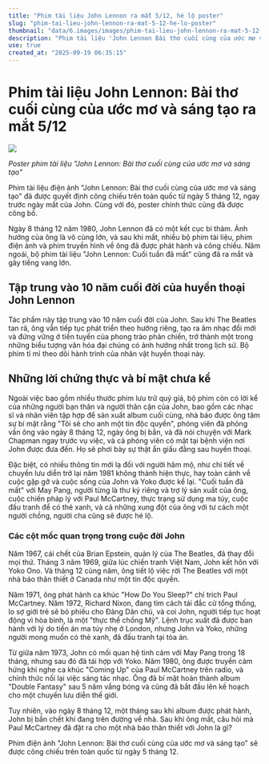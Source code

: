 ```yaml
---
title: "Phim tài liệu John Lennon ra mắt 5/12, hé lộ poster"
slug: "phim-tai-lieu-john-lennon-ra-mat-5-12-he-lo-poster"
thumbnail: "data/6.images/images/phim-tai-lieu-john-lennon-ra-mat-5-12-he-lo-poster.webp"
description: "Phim tài liệu 'John Lennon Bài thơ cuối cùng của ước mơ và sáng tạo' sẽ ra mắt vào ngày 5 tháng 12, gần kỷ niệm ngày mất của huyền thoại âm nhạc. Tác phẩm đi sâu vào 10 năm cuối đời của John Lennon, hé lộ những bí mật và cuộc đấu tranh của ông."
use: true
created_at: "2025-09-19 06:35:15"
---
```


# Phim tài liệu John Lennon: Bài thơ cuối cùng của ước mơ và sáng tạo ra mắt 5/12

![](/images/20250918-00173822-crankinn-000-1-view.webp)

*Poster phim tài liệu "John Lennon: Bài thơ cuối cùng của ước mơ và sáng tạo"*

Phim tài liệu điện ảnh "John Lennon: Bài thơ cuối cùng của ước mơ và sáng tạo" đã được quyết định công chiếu trên toàn quốc từ ngày 5 tháng 12, ngay trước ngày mất của John. Cùng với đó, poster chính thức cũng đã được công bố.

Ngày 8 tháng 12 năm 1980, John Lennon đã có một kết cục bi thảm. Ảnh hưởng của ông là vô cùng lớn, và sau khi mất, nhiều bộ phim tài liệu, phim điện ảnh và phim truyền hình về ông đã được phát hành và công chiếu. Năm ngoái, bộ phim tài liệu "John Lennon: Cuối tuần đã mất" cũng đã ra mắt và gây tiếng vang lớn.

## Tập trung vào 10 năm cuối đời của huyền thoại John Lennon

Tác phẩm này tập trung vào 10 năm cuối đời của John. Sau khi The Beatles tan rã, ông vẫn tiếp tục phát triển theo hướng riêng, tạo ra âm nhạc đổi mới và đứng vững ở tiền tuyến của phong trào phản chiến, trở thành một trong những biểu tượng văn hóa đại chúng có ảnh hưởng nhất trong lịch sử. Bộ phim tỉ mỉ theo dõi hành trình của nhân vật huyền thoại này.

## Những lời chứng thực và bí mật chưa kể

Ngoài việc bao gồm nhiều thước phim lưu trữ quý giá, bộ phim còn có lời kể của những người bạn thân và người thân cận của John, bao gồm các nhạc sĩ và nhân viên tập hợp để sản xuất album cuối cùng, nhà báo được ông tâm sự bí mật rằng "Tôi sẽ cho anh một tin độc quyền", phóng viên đã phỏng vấn ông vào ngày 8 tháng 12, ngày ông bị bắn, và đã nói chuyện với Mark Chapman ngay trước vụ việc, và cả phóng viên có mặt tại bệnh viện nơi John được đưa đến. Họ sẽ phơi bày sự thật ẩn giấu đằng sau huyền thoại.

Đặc biệt, có nhiều thông tin mới lạ đối với người hâm mộ, như chi tiết về chuyến lưu diễn trở lại năm 1981 không thành hiện thực, hay toàn cảnh về cuộc gặp gỡ và cuộc sống của John và Yoko được kể lại. "Cuối tuần đã mất" với May Pang, người từng là thư ký riêng và trợ lý sản xuất của ông, cuộc chiến pháp lý với Paul McCartney, thực trạng sử dụng ma túy, cuộc đấu tranh để có thẻ xanh, và cả những xung đột của ông với tư cách một người chồng, người cha cũng sẽ được hé lộ.

### Các cột mốc quan trọng trong cuộc đời John

Năm 1967, cái chết của Brian Epstein, quản lý của The Beatles, đã thay đổi mọi thứ. Tháng 3 năm 1969, giữa lúc chiến tranh Việt Nam, John kết hôn với Yoko Ono. Và tháng 12 cùng năm, ông tiết lộ việc rời The Beatles với một nhà báo thân thiết ở Canada như một tin độc quyền.

Năm 1971, ông phát hành ca khúc "How Do You Sleep?" chỉ trích Paul McCartney. Năm 1972, Richard Nixon, đang tìm cách tái đắc cử tổng thống, lo sợ giới trẻ sẽ bỏ phiếu cho Đảng Dân chủ, và coi John, người tiếp tục hoạt động vì hòa bình, là một "thực thể chống Mỹ". Lệnh trục xuất đã được ban hành với lý do tiền án ma túy nhẹ ở London, nhưng John và Yoko, những người mong muốn có thẻ xanh, đã đấu tranh tại tòa án.

Từ giữa năm 1973, John có mối quan hệ tình cảm với May Pang trong 18 tháng, nhưng sau đó đã tái hợp với Yoko. Năm 1980, ông được truyền cảm hứng khi nghe ca khúc "Coming Up" của Paul McCartney trên radio, và chính thức nối lại việc sáng tác nhạc. Ông đã bí mật hoàn thành album "Double Fantasy" sau 5 năm vắng bóng và cũng đã bắt đầu lên kế hoạch cho một chuyến lưu diễn thế giới.

Tuy nhiên, vào ngày 8 tháng 12, một tháng sau khi album được phát hành, John bị bắn chết khi đang trên đường về nhà. Sau khi ông mất, câu hỏi mà Paul McCartney đã đặt ra cho một nhà báo thân thiết với John là gì?

Phim điện ảnh "John Lennon: Bài thơ cuối cùng của ước mơ và sáng tạo" sẽ được công chiếu trên toàn quốc từ ngày 5 tháng 12.